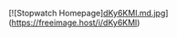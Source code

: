 [![Stopwatch Homepage][dKy6KMl.md.jpg](https://iili.io/dKy6KMl.md.jpg)](https://freeimage.host/i/dKy6KMl)
